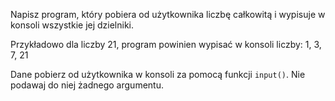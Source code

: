 Napisz program, który pobiera od użytkownika liczbę całkowitą i wypisuje w konsoli wszystkie jej dzielniki. 

Przykładowo dla liczby 21, program powinien wypisać w konsoli liczby: 1, 3, 7, 21
 
Dane pobierz od użytkownika w konsoli za pomocą funkcji `input()`. Nie podawaj do niej żadnego argumentu. 
